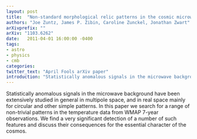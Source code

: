 ```yaml
---
layout: post
title:  "Non-standard morphological relic patterns in the cosmic microwave background"
authors: "Joe Zuntz, James P. Zibin, Caroline Zunckel, Jonathan Zwart"
arXivprefix: ""
arXiv: "1103.6262"
date:   2011-04-01 16:00:00 -0400
tags:
- astro
- physics
- cmb
categories:
twitter_text: "April Fools arXiv paper"
introduction: "Statistically anomalous signals in the microwave background have been extensively studied in general in multipole space ..."
---
```


Statistically anomalous signals in the microwave background have been extensively studied in general in multipole space, and in real space mainly for circular and other simple patterns. In this paper we search for a range of non-trivial patterns in the temperature data from WMAP 7-year observations. We find a very significant detection of a number of such features and discuss their consequences for the essential character of the cosmos.
